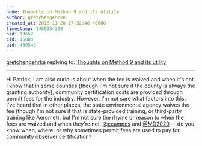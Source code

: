 ```yaml
---
node: Thoughts on Method 9 and its utility 
author: gretchengehrke
created_at: 2016-11-28 17:32:48 +0000
timestamp: 1480354368
nid: 13662
cid: 15886
uid: 430549
---
```




[gretchengehrke](../profile/gretchengehrke) replying to: [Thoughts on Method 9 and its utility ](../notes/gretchengehrke/10-28-2016/thoughts-on-method-9-and-its-utility)

----
Hi Patrick, I am also curious about when the fee is waived and when it's not. I know that in some counties (though I'm not sure if the county is always the granting authority), community certification costs are provided through permit fees for the industry. However, I'm not sure what factors into this. I've heard that in other places, the state environmental agency waives the fee (though I'm not sure if that is state-provided training, or third-party training like Aeromet), but I'm not sure the rhyme or reason to when the fees are waived and when they're not. [@ccampos](/profile/ccampos) and [@MD2020](/profile/MD2020) -- do you know when, where, or why sometimes permit fees are used to pay for community observer certification? 